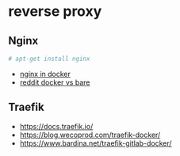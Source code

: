 # reverse proxy

## Nginx

```bash
# apt-get install nginx
```

- [nginx in docker](https://www.digitalocean.com/community/questions/nginx-in-production-as-a-reverse-proxy-docker-or-bare-instance)
- [reddit docker vs bare](https://www.reddit.com/r/docker/comments/80tqbw/running_nginx_on_the_host_system_vs_in_a_docker/)

## Traefik

- https://docs.traefik.io/
- https://blog.wecoprod.com/traefik-docker/
- https://www.bardina.net/traefik-gitlab-docker/
